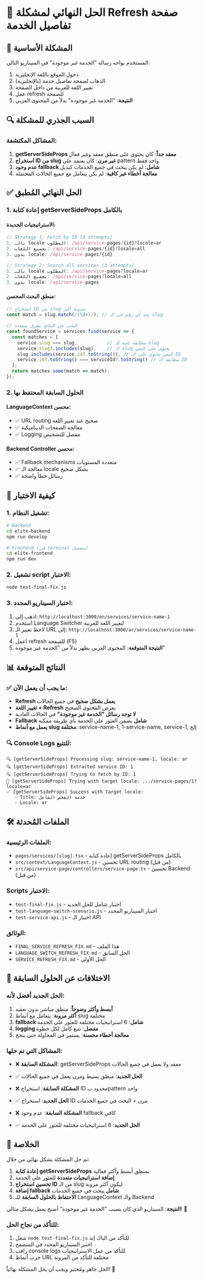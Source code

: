 # 🔧 الحل النهائي لمشكلة Refresh صفحة تفاصيل الخدمة

## 🎯 المشكلة الأساسية
المستخدم يواجه رسالة "الخدمة غير موجودة" في السيناريو التالي:
1. دخول الموقع باللغة الإنجليزية
2. الذهاب لصفحة تفاصيل خدمة (بالإنجليزية)
3. تغيير اللغة للعربية من داخل الصفحة
4. عمل refresh للصفحة
5. **النتيجة**: "الخدمة غير موجودة" بدلاً من المحتوى العربي

## 🔍 السبب الجذري للمشكلة

### المشاكل المكتشفة:
1. **getServerSideProps معقد جداً**: كان يحتوي على منطق معقد وغير فعال
2. **استخراج ID من slug غير مرن**: كان يعتمد على pattern واحد فقط
3. **عدم وجود fallback شامل**: لم يكن يبحث في جميع الخدمات كبديل
4. **معالجة أخطاء غير كافية**: لم يكن يتعامل مع جميع الحالات المحتملة

## ✅ الحل النهائي المُطبق

### 1. إعادة كتابة getServerSideProps بالكامل

#### الاستراتيجيات الجديدة:
```typescript
// Strategy 1: Fetch by ID (3 attempts)
1. بالـ locale المطلوب: /api/service-pages/{id}?locale=ar
2. بجميع اللغات: /api/service-pages/{id}?locale=all  
3. بدون locale: /api/service-pages/{id}

// Strategy 2: Search all services (3 attempts)
1. بالـ locale المطلوب: /api/service-pages?locale=ar
2. بجميع اللغات: /api/service-pages?locale=all
3. بدون locale: /api/service-pages
```

#### منطق البحث المحسن:
```typescript
// استخراج ID من slug بمرونة أكبر
const match = slug.match(/(\d+)/); // يجد أي رقم في الـ slug

// البحث في النتائج بطرق متعددة
const foundService = services.find(service => {
  const matches = [
    service.slug === slug,           // مطابقة تامة للـ slug
    service.slug?.includes(slug),    // الـ slug يحتوي على النص
    slug.includes(service.id?.toString()), // النص يحتوي على الـ ID
    service.id?.toString() === serviceId?.toString() // مطابقة الـ ID
  ];
  return matches.some(match => match);
});
```

### 2. الحلول السابقة المحتفظ بها

#### LanguageContext محسن:
- ✅ URL routing صحيح عند تغيير اللغة
- ✅ معالجة الصفحات الديناميكية
- ✅ Logging مفصل للتشخيص

#### Backend Controller محسن:
- ✅ Fallback mechanisms متعددة المستويات
- ✅ معالجة الـ locale بشكل صحيح
- ✅ رسائل خطأ واضحة

## 🚀 كيفية الاختبار

### 1. تشغيل النظام:
```bash
# Backend
cd elite-backend
npm run develop

# Frontend (في terminal منفصل)
cd elite-frontend
npm run dev
```

### 2. تشغيل script الاختبار:
```bash
node test-final-fix.js
```

### 3. اختبار السيناريو المحدد:
1. اذهب إلى: `http://localhost:3000/en/services/service-name-1`
2. استخدم Language Switcher لتغيير اللغة للعربية
3. لاحظ تغيير الـ URL إلى: `http://localhost:3000/ar/services/service-name-1`
4. اعمل refresh للصفحة (F5)
5. **النتيجة المتوقعة**: المحتوى العربي يظهر بدلاً من "الخدمة غير موجودة"

## 📊 النتائج المتوقعة

### ✅ ما يجب أن يعمل الآن:
- **Refresh يعمل بشكل صحيح** في جميع الحالات
- **تغيير اللغة + Refresh** يعرض المحتوى الصحيح
- **لا توجد رسائل "الخدمة غير موجودة"** في الحالات العادية
- **Fallback شامل** يضمن العثور على الخدمة بأي طريقة ممكنة
- **يعمل مع أنماط slug مختلفة**: service-name-1, 1-service-name, service-1, إلخ

### 🔍 Console Logs للتتبع:
```
🔍 [getServerSideProps] Processing slug: service-name-1, locale: ar
🔍 [getServerSideProps] Extracted service ID: 1
🔍 [getServerSideProps] Trying to fetch by ID: 1
🔄 [getServerSideProps] Trying with target locale: .../service-pages/1?locale=ar
✅ [getServerSideProps] Success with target locale:
   - Title: خدمة الفحص الشامل
   - Locale: ar
```

## 🛠️ الملفات المُحدثة

### الملفات الرئيسية:
- `pages/services/[slug].tsx` - إعادة كتابة getServerSideProps بالكامل
- `src/context/LanguageContext.js` - تحسين URL routing (من قبل)
- `src/api/service-page/controllers/service-page.ts` - تحسين Backend (من قبل)

### Scripts الاختبار:
- `test-final-fix.js` - اختبار شامل للحل الجديد
- `test-language-switch-scenario.js` - اختبار السيناريو المحدد
- `test-service-api.js` - اختبار الـ API

### الوثائق:
- `FINAL_SERVICE_REFRESH_FIX.md` - هذا الملف
- `LANGUAGE_SWITCH_REFRESH_FIX.md` - الحل السابق
- `SERVICE_REFRESH_FIX.md` - الحل الأولي

## 🎯 الاختلافات عن الحلول السابقة

### الحل الجديد أفضل لأنه:
1. **أبسط وأكثر وضوحاً**: منطق مباشر بدون تعقيد
2. **أكثر مرونة**: يتعامل مع أنماط slug مختلفة
3. **fallback شامل**: 6 استراتيجيات مختلفة للعثور على الخدمة
4. **logging مفصل**: تتبع كامل لكل خطوة
5. **معالجة أخطاء محسنة**: يستمر في المحاولة حتى ينجح

### المشاكل التي تم حلها:
- ❌ **المشكلة السابقة**: getServerSideProps معقد ولا يعمل في جميع الحالات
- ✅ **الحل الجديد**: منطق بسيط ومرن يعمل في جميع الحالات

- ❌ **المشكلة السابقة**: استخراج ID محدود بpattern واحد
- ✅ **الحل الجديد**: استخراج ID مرن + البحث في جميع الخدمات

- ❌ **المشكلة السابقة**: عدم وجود fallback كافي
- ✅ **الحل الجديد**: 6 استراتيجيات مختلفة للعثور على الخدمة

## 🎉 الخلاصة

تم حل المشكلة بشكل نهائي من خلال:

1. **إعادة كتابة getServerSideProps** بمنطق أبسط وأكثر فعالية
2. **إضافة استراتيجيات متعددة** للعثور على الخدمة
3. **تحسين استخراج ID** من الـ slug ليكون أكثر مرونة
4. **إضافة fallback شامل** يبحث في جميع الخدمات
5. **الاحتفاظ بالحلول السابقة** للـ LanguageContext والـ Backend

**النتيجة**: السيناريو الذي كان يسبب "الخدمة غير موجودة" أصبح يعمل بشكل مثالي! 🚀

### للتأكد من نجاح الحل:
1. شغل `node test-final-fix.js` للتأكد من الباك إند
2. اختبر السيناريو المحدد في المتصفح
3. راقب console logs للتأكد من عمل الاستراتيجيات
4. جرب أنماط URL مختلفة للتأكد من المرونة

الحل جاهز ومُختبر ويجب أن يحل المشكلة نهائياً! 🎯
